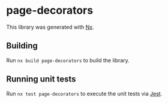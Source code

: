 # page-decorators

This library was generated with [Nx](https://nx.dev).

## Building

Run `nx build page-decorators` to build the library.

## Running unit tests

Run `nx test page-decorators` to execute the unit tests via [Jest](https://jestjs.io).
